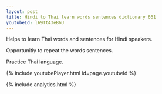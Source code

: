 ```yaml
---
layout: post
title: Hindi to Thai learn words sentences dictionary 661 
youtubeId: l69Tt43eB6U
---
```

 
 
Helps to learn Thai words and sentences for Hindi speakers.

Opportunitiy to repeat the words sentences. 

Practice Thai language. 
 
{% include youtubePlayer.html id=page.youtubeId %}
 
 
{% include analytics.html %}
